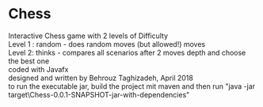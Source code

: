 # Chess
Interactive Chess game with 2 levels of Difficulty
<br>Level 1 : random - does random moves (but allowed!) moves
<br>Level 2: thinks  - compares all scenarios after 2 moves depth and choose the best one
<br>coded with Javafx
<br>designed and written by Behrouz Taghizadeh, April 2018
<br>to run the executable jar, build the project mit maven and then run "java -jar target\Chess-0.0.1-SNAPSHOT-jar-with-dependencies"
